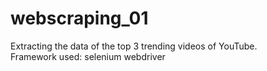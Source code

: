 # webscraping_01
Extracting the data of the top 3 trending videos of YouTube. <br/>
Framework used: selenium webdriver
